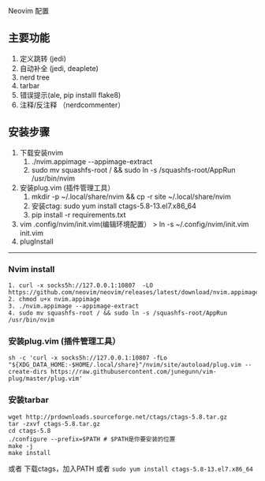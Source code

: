 Neovim 配置

## 主要功能
1. 定义跳转 (jedi)
2. 自动补全  (jedi, deaplete)
3. nerd tree
4. tarbar
5. 错误提示(ale, pip installl flake8)
6. 注释/反注释 （nerdcommenter）


## 安装步骤
1. 下载安装nvim
    1. ./nvim.appimage --appimage-extract
    2. sudo mv squashfs-root / && sudo ln -s /squashfs-root/AppRun /usr/bin/nvim
2. 安装plug.vim (插件管理工具）
    1. mkdir -p ~/.local/share/nvim && cp -r site ~/.local/share/nvim
    2. 安装ctag: sudo yum install ctags-5.8-13.el7.x86_64
    3. pip install -r requirements.txt
3.  vim .config/nvim/init.vim(编辑环境配置） > ln -s ~/.config/nvim/init.vim init.vim
4.  plugInstall



---


### Nvim install
    1. curl -x socks5h://127.0.0.1:10807  -LO https://github.com/neovim/neovim/releases/latest/download/nvim.appimage
    2. chmod u+x nvim.appimage
    3. ./nvim.appimage --appimage-extract
    4. sudo mv squashfs-root / && sudo ln -s /squashfs-root/AppRun /usr/bin/nvim


### 安装plug.vim (插件管理工具）
    sh -c 'curl -x socks5h://127.0.0.1:10807 -fLo "${XDG_DATA_HOME:-$HOME/.local/share}"/nvim/site/autoload/plug.vim --create-dirs https://raw.githubusercontent.com/junegunn/vim-plug/master/plug.vim'


### 安装tarbar
    wget http://prdownloads.sourceforge.net/ctags/ctags-5.8.tar.gz
    tar -zxvf ctags-5.8.tar.gz
    cd ctags-5.8
    ./configure --prefix=$PATH # $PATH是你要安装的位置
    make -j
    make install
或者
    下载ctags，加入PATH 或者 `sudo yum install ctags-5.8-13.el7.x86_64`

